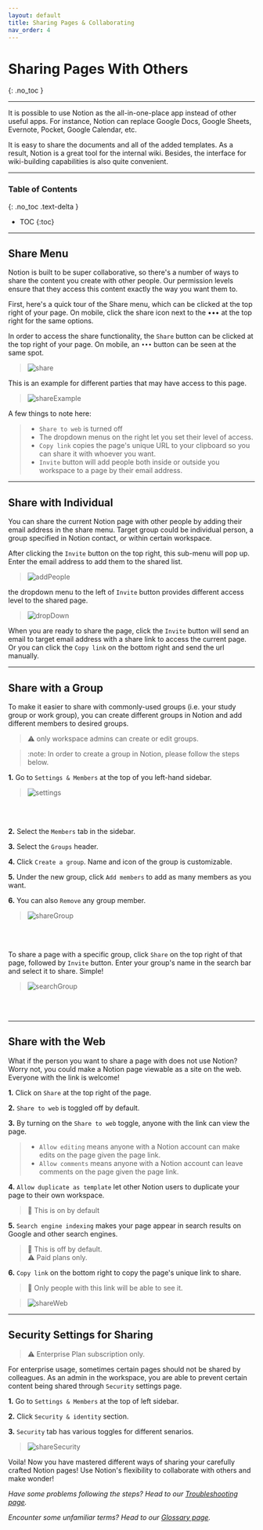 ```yaml
---
layout: default
title: Sharing Pages & Collaborating
nav_order: 4
---
```


# Sharing Pages With Others
{: .no_toc }

---

It is possible to use Notion as the all-in-one-place app instead of other useful apps. For instance, Notion can replace Google Docs, Google Sheets, Evernote, Pocket, Google Calendar, etc.

It is easy to share the documents and all of the added templates. As a result, Notion is a great tool for the internal wiki. Besides, the interface for wiki-building capabilities is also quite convenient.

---

### Table of Contents
{: .no_toc .text-delta }
* TOC
{:toc}

---

## Share Menu


Notion is built to be super collaborative, so there's a number of ways to share the content you create with other people. Our permission levels ensure that they access this content exactly the way you want them to.

First, here's a quick tour of the Share menu, which can be clicked at the top right of your page. On mobile, click the share icon next to the ••• at the top right for the same options.



In order to access the share functionality, the `Share` button can be clicked at the top right of your page. On mobile, an `•••` button can be seen at the same spot.
>![share](https://github.com/ws111994/lost-ark-studio/blob/gh-pages/docs/images/task3/share.png?raw=true "share your notion page")

This is an example for different parties that may have access to this page. 
>![shareExample](https://github.com/ws111994/lost-ark-studio/blob/gh-pages/docs/images/task3/shareExample.png?raw=true "sharing page example")

A few things to note here:
> - `Share to web` is turned off
> - The dropdown menus on the right let you set their level of access.
> - `Copy link` copies the page's unique URL to your clipboard so you can share it with whoever you want. 
> - `Invite` button will add people both inside or outside you workspace to a page by their email address.

---

## Share with Individual

You can share the current Notion page with other people by adding their email address in the share menu. Target group could be individual person, a group specified in Notion contact, or within certain workspace.

After clicking the `Invite` button on the top right, this sub-menu will pop up. Enter the email address to add them to the shared list.
>![addPeople](https://github.com/ws111994/lost-ark-studio/blob/gh-pages/docs/images/task3/addPeople.png?raw=true "invite people to the list ")

 the dropdown menu to the left of `Invite` button provides different access level to the shared page.

>![dropDown](https://github.com/ws111994/lost-ark-studio/blob/gh-pages/docs/images/task3/dropDown.png?raw=true "drop Down menu access to shared page")

When you are ready to share the page, click the `Invite` button will send an email to target email address with a share link to access the current page. Or you can click the `Copy link` on the bottom right and send the url manually.



---

## Share with a Group

To make it easier to share with commonly-used groups (i.e. your study group or work group), you can create different groups in Notion and add different members to desired groups. 

> :warning: only workspace admins can create or edit groups.

> :note: In order to create a group in Notion, please follow the steps below.

**1.** Go to `Settings & Members` at the top of you left-hand sidebar.

>![settings](https://github.com/ws111994/lost-ark-studio/blob/gh-pages/docs/images/task3/settings.png?raw=true "settings")
<br />
<br />

**2.** Select the `Members` tab in the sidebar.



**3.** Select the `Groups` header.



**4.** Click `Create a group`. Name and icon of the group is customizable.


**5.** Under the new group, click `Add members` to add as many members as you want.


**6.** You can also `Remove` any group member.

>![shareGroup](https://github.com/ws111994/lost-ark-studio/blob/gh-pages/docs/images/task3/shareGroup.png?raw=true "shareGroup")
<br />
<br />

To share a page with a specific group, click `Share` on the top right of that page, followed by `Invite` button. Enter your group's name in the search bar and select it to share. Simple!

>![searchGroup](https://github.com/ws111994/lost-ark-studio/blob/gh-pages/docs/images/task3/searchGroup.png?raw=true "searchGroup")
<br />
<br />

---

## Share with the Web

What if the person you want to share a page with does not use Notion? Worry not, you could make a Notion page viewable as a site on the web. Everyone with the link is welcome!


**1.** Click on `Share` at the top right of the page.

**2.** `Share to web` is toggled off by default.


**3.** By turning on the `Share to web` toggle, anyone with the link can view the page.
> - `Allow editing` means anyone with a Notion account can make edits on the page given the page link.
> - `Allow comments` means anyone with a Notion account can leave comments on the page given the page link.


**4.** `Allow duplicate as template` let other Notion users to duplicate your page to their own workspace. 

> :ledger: This is on by default


**5.** `Search engine indexing` makes your page appear in search results on Google and other search engines.

> :ledger: This is off by default. <br>
> :warning: Paid plans only.


**6.** `Copy link` on the bottom right to copy the page's unique link to share.

> :ledger: Only people with this link will be able to see it.

>![shareWeb](https://github.com/ws111994/lost-ark-studio/blob/gh-pages/docs/images/task3/shareWeb.png?raw=true "shareWeb")

---

## Security Settings for Sharing

> :warning: Enterprise Plan subscription only.

For enterprise usage, sometimes certain pages should not be shared by colleagues. As an admin in the workspace, you are able to prevent certain content being shared through `Security` settings page. 

**1.** Go to `Settings & Members` at the top of left sidebar.

**2.** Click `Security & identity` section.

**3.** `Security` tab has various toggles for different senarios.

>![shareSecurity](https://github.com/ws111994/lost-ark-studio/blob/gh-pages/docs/images/task3/shareSecurity.png?raw=true "shareSecurity")

Voila! Now you have mastered different ways of sharing your carefully crafted Notion pages! Use Notion's flexibility to collaborate with others and make wonder!

_Have some problems following the steps? Head to our [Troubleshooting page](https://ws111994.github.io/lost-ark-studio/docs/troubleshooting/)._

_Encounter some unfamiliar terms? Head to our [Glossary page](https://ws111994.github.io/lost-ark-studio/docs/glossary/)._
